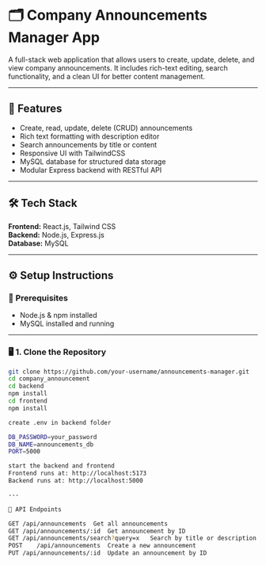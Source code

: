 # 🗂️ Company Announcements Manager App

A full-stack web application that allows users to create, update, delete, and view company announcements. It includes rich-text editing, search functionality, and a clean UI for better content management.

---

## 🚀 Features

- Create, read, update, delete (CRUD) announcements
- Rich text formatting with description editor
- Search announcements by title or content
- Responsive UI with TailwindCSS
- MySQL database for structured data storage
- Modular Express backend with RESTful API

---


## 🛠️ Tech Stack

**Frontend:** React.js, Tailwind CSS  
**Backend:** Node.js, Express.js  
**Database:** MySQL  

---

## ⚙️ Setup Instructions

### 🧩 Prerequisites

- Node.js & npm installed
- MySQL installed and running

---

### 🖥️ 1. Clone the Repository

```bash
git clone https://github.com/your-username/announcements-manager.git
cd company_announcement
cd backend
npm install
cd frontend
npm install

create .env in backend folder

DB_PASSWORD=your_password
DB_NAME=announcements_db
PORT=5000

start the backend and frontend
Frontend runs at: http://localhost:5173
Backend runs at: http://localhost:5000

---

📡 API Endpoints

GET	/api/announcements	Get all announcements
GET	/api/announcements/:id	Get announcement by ID
GET	/api/announcements/search?query=x	Search by title or description
POST	/api/announcements	Create a new announcement
PUT	/api/announcements/:id	Update an announcement by ID



